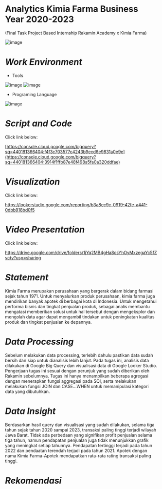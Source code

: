 # Analytics Kimia Farma Business Year 2020-2023
(Final Task Project Based Internship Rakamin Academy x Kimia Farma)

![image](https://github.com/anaazzahra/Analytics-Kimia-Farma-Business-Year-2020-2023-/assets/139318120/481241df-acd5-4730-8eec-e5e612628399)

# *Work Environment*
* Tools

![image](https://github.com/anaazzahra/Analytics-Kimia-Farma-Business-Year-2020-2023-/assets/139318120/2e3974f2-d236-4f62-a8eb-d24e3f3d6b01)
![image](https://github.com/anaazzahra/Analytics-Kimia-Farma-Business-Year-2020-2023-/assets/139318120/4c863c07-ea46-4342-9807-f6ea2fc5c34e)

* Programing Language

![image](https://github.com/anaazzahra/Analytics-Kimia-Farma-Business-Year-2020-2023-/assets/139318120/6946e972-bae6-4691-bc76-6522de337c0b)

# *Script and Code*
Click link below:

[https://console.cloud.google.com/bigquery?sq=440181366404:f4f3c703577c4243b9ecd6e9831a0e9e](https://console.cloud.google.com/bigquery?sq=440181366404:3914f1ffb87e48f498a5fa0a320ddfae)

# *Visualization*
Click link below:

https://lookerstudio.google.com/reporting/b3a8ec9c-0919-42fe-a441-0dbb918bd0f5

# *Video Presentation*
Click link below:

https://drive.google.com/drive/folders/1jYq2MB4gHa8csYhOyMxzegaYc5fZvcty?usp=sharing

# *Statement*
Kimia Farma merupakan perusahaan yang bergerak dalam bidang farmasi sejak tahun 1971. Untuk menyalurkan produk perusahaan, kimia farma juga mendirikan banyak apotek di berbagai kota di Indonesia. Untuk mengetahui performa bisnis dan tingkat penjualan produk, sebagai analis membantu mengatasi memberikan solusi untuk hal tersebut dengan mengeksplor dan mengolah data agar dapat mengambil tindakan untuk peningkatan kualitas produk dan tingkat penjualan ke depannya.

# *Data Processing*
Sebelum melakukan data processing, terlebih dahulu pastikan data sudah bersih dan siap untuk dianalisis lebih lanjut. Pada tugas ini, analisis data dilakukan di Google Big Query dan visualisasi data di Google Looker Studio. Pengerjaan tugas ini sesuai dengan perunjuk yang sudah diberikan oleh Rakamin sebelumnya. Tugas ini hanya menampilkan beberapa agregasi dengan menerapkan fungsi aggregasi pada SQl, serta melakukan melakukan fungsi JOIN dan CASE...WHEN untuk memanipulasi kategori data yang dibutuhkan. 

# *Data Insight*
Berdasarkan hasil query dan visualisasi yang sudah dilakukan, selama tiga tahun sejak tahun 2020 sampai 2023, transaksi paling tinggi terjadi wilayah Jawa Barat. Tidak ada perbedaan yang signifikan profit penjualan selama tiga tahun, namun pendapatan penjualan juga tidak menunjukkan grafik yang meningkat setiap tahunnya. Pendapatan tertinggi terjadi pada tahun 2022 dan pendaatan terendah terjadi pada tahun 2021. Apotek dengan nama Kimia Farma-Apotek mendapatkan rata-rata rating transaksi paling tinggi. 

# *Rekomendasi*
